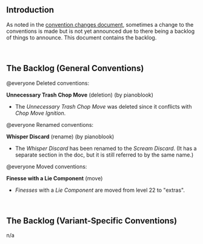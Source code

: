 ## Introduction

As noted in the [convention changes document](convention-changes.md), sometimes a change to the conventions is made but is not yet announced due to there being a backlog of things to announce. This document contains the backlog.

<br />

## The Backlog (General Conventions)

@everyone Deleted conventions:

**Unnecessary Trash Chop Move** (deletion) (by pianoblook)

- The *Unnecessary Trash Chop Move* was deleted since it conflicts with *Chop Move Ignition*.

@everyone Renamed conventions:

**Whisper Discard** (rename) (by pianoblook)

- The *Whisper Discard* has been renamed to the *Scream Discard*. (It has a separate section in the doc, but it is still referred to by the same name.)

@everyone Moved conventions:

**Finesse with a Lie Component** (move)

- *Finesses* with a *Lie Component* are moved from level 22 to "extras".

<br />

## The Backlog (Variant-Specific Conventions)

n/a
